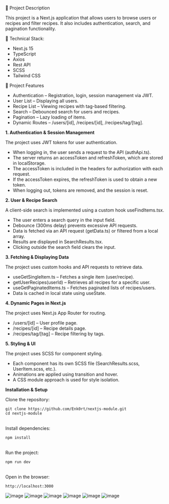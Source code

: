 📌 Project Description

This project is a Next.js application that allows users to browse users or recipes and filter recipes. It also includes authentication, search, and pagination functionality.

🚀 Technical Stack:
- Next.js 15
- TypeScript
- Axios
- Rest API
- SCSS
- Tailwind CSS
  
🔑 Project Features
- Authentication – Registration, login, session management via JWT.
- User List – Displaying all users.
- Recipe List – Viewing recipes with tag-based filtering.
- Search – Debounced search for users and recipes.
- Pagination – Lazy loading of items.
- Dynamic Routes – /users/[id], /recipes/[id], /recipes/tag/[tag].

	
**1. Authentication & Session Management**

The project uses JWT tokens for user authentication.

 
- When logging in, the user sends a request to the API (authApi.ts).
- The server returns an accessToken and refreshToken, which are stored in localStorage.
- The accessToken is included in the headers for authorization with each request.
- If the accessToken expires, the refreshToken is used to obtain a new token.
- When logging out, tokens are removed, and the session is reset.

  
**2. User & Recipe Search**

A client-side search is implemented using a custom hook useFindItems.tsx.

 
- The user enters a search query in the input field.
- Debounce (300ms delay) prevents excessive API requests.
- Data is fetched via an API request (getData.ts) or filtered from a local array.
- Results are displayed in SearchResults.tsx.
- Clicking outside the search field clears the input.

  
**3. Fetching & Displaying Data**

The project uses custom hooks and API requests to retrieve data.

 
- useGetSingleItem.ts – Fetches a single item (user/recipe).
- getUserRecipes(userId) – Retrieves all recipes for a specific user.
- useGetPaginatedItems.ts – Fetches paginated lists of recipes/users.
- Data is cached in local state using useState.

  
**4. Dynamic Pages in Next.js**

The project uses Next.js App Router for routing.

 
- /users/[id] – User profile page.
- /recipes/[id] – Recipe details page.
- /recipes/tag/[tag] – Recipe filtering by tags.

  
**5. Styling & UI**

The project uses SCSS for component styling.

 
- Each component has its own SCSS file (SearchResults.scss, UserItem.scss, etc.).
- Animations are applied using transition and hover.
- A CSS module approach is used for style isolation.

  
**Installation & Setup**

Clone the repository:
```
git clone https://github.com/Enk0rt/nextjs-module.git
cd nextjs-module
```
 \
Install dependencies:
```
npm install
```
 \
Run the project:
```
npm run dev
```
 \
Open in the browser:
```
http://localhost:3000
```
 
![image](https://github.com/user-attachments/assets/d2a561c5-7e92-4977-a9b7-6fcb3185053d)
![image](https://github.com/user-attachments/assets/c527af86-6402-4d80-9cec-5eed4deb9f2f)
![image](https://github.com/user-attachments/assets/50d5062f-c3cf-4f45-8a3c-bff271af59f2)
![image](https://github.com/user-attachments/assets/1b3e3829-dcec-426d-b567-bed40ba8a3c3)
![image](https://github.com/user-attachments/assets/3eda8dd0-ec85-4c53-ace3-5e9db48d6d1e)
![image](https://github.com/user-attachments/assets/ef2f221a-ebbd-4718-b2a2-26b1ede95d85)




